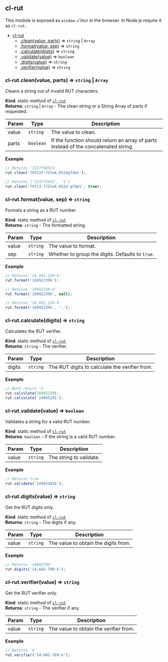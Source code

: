 <a name="module_cl-rut"></a>

## cl-rut
This module is exposed as `window.clRut` in the browser.
In Node.js require it as `cl-rut`.


* [cl-rut](#module_cl-rut)
    * [.clean(value, parts)](#module_cl-rut.clean) ⇒ <code>string</code> \| <code>Array</code>
    * [.format(value, sep)](#module_cl-rut.format) ⇒ <code>string</code>
    * [.calculate(digits)](#module_cl-rut.calculate) ⇒ <code>string</code>
    * [.validate(value)](#module_cl-rut.validate) ⇒ <code>boolean</code>
    * [.digits(value)](#module_cl-rut.digits) ⇒ <code>string</code>
    * [.verifier(value)](#module_cl-rut.verifier) ⇒ <code>string</code>

<a name="module_cl-rut.clean"></a>

### cl-rut.clean(value, parts) ⇒ <code>string</code> \| <code>Array</code>
Cleans a string out of invalid RUT characters.

**Kind**: static method of [<code>cl-rut</code>](#module_cl-rut)  
**Returns**: <code>string</code> \| <code>Array</code> - The clean string or a String Array of parts
if requested.  

| Param | Type | Description |
| --- | --- | --- |
| value | <code>string</code> | The value to clean. |
| parts | <code>boolean</code> | If the function should return an array of parts instead of the concatenated string. |

**Example**  
```js
// Returns '7237750521'
rut.clean('7hf237-75lwk.052dgfdm1');

// Returns ['723775052', '1']
rut.clean('7hf23.775lwk.052d-gfdm1', true);
```
<a name="module_cl-rut.format"></a>

### cl-rut.format(value, sep) ⇒ <code>string</code>
Formats a string as a RUT number.

**Kind**: static method of [<code>cl-rut</code>](#module_cl-rut)  
**Returns**: <code>string</code> - The formatted string.  

| Param | Type | Description |
| --- | --- | --- |
| value | <code>string</code> | The value to format. |
| sep | <code>string</code> | Whether to group the digits. Defaults to `true`. |

**Example**  
```js
// Returns '16.992.239-k'
rut.format('16992239k');

// Returns '16992239-k'
rut.format('16992239k', null);

// Returns '16,992,239-k'
rut.format('16992239k', ',');
```
<a name="module_cl-rut.calculate"></a>

### cl-rut.calculate(digits) ⇒ <code>string</code>
Calculates the RUT verifier.

**Kind**: static method of [<code>cl-rut</code>](#module_cl-rut)  
**Returns**: <code>string</code> - The verifier.  

| Param | Type | Description |
| --- | --- | --- |
| digits | <code>string</code> | The RUT digits to calculate the verifier from. |

**Example**  
```js
// Both return 'k'
rut.calculate(16992239);
rut.calculate('24965101');
```
<a name="module_cl-rut.validate"></a>

### cl-rut.validate(value) ⇒ <code>boolean</code>
Validates a string for a valid RUT number.

**Kind**: static method of [<code>cl-rut</code>](#module_cl-rut)  
**Returns**: <code>boolean</code> - If the string is a valid RUT number.  

| Param | Type | Description |
| --- | --- | --- |
| value | <code>string</code> | The string to validate. |

**Example**  
```js
// Returns true
rut.validate('24965101k');
```
<a name="module_cl-rut.digits"></a>

### cl-rut.digits(value) ⇒ <code>string</code>
Get the RUT digits only.

**Kind**: static method of [<code>cl-rut</code>](#module_cl-rut)  
**Returns**: <code>string</code> - The digits if any.  

| Param | Type | Description |
| --- | --- | --- |
| value | <code>string</code> | The value to obtain the digits from. |

**Example**  
```js
// Returns '14602789'
rut.digits('14.602.789-k');
```
<a name="module_cl-rut.verifier"></a>

### cl-rut.verifier(value) ⇒ <code>string</code>
Get the RUT verifier only.

**Kind**: static method of [<code>cl-rut</code>](#module_cl-rut)  
**Returns**: <code>string</code> - The verifier if any.  

| Param | Type | Description |
| --- | --- | --- |
| value | <code>string</code> | The value to obtain the verifier from. |

**Example**  
```js
// Returns 'k'
rut.verifier('14.602.789-k');
```
